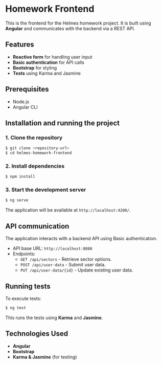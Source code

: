 # Homework Frontend

This is the frontend for the Helmes homework project. It is built using **Angular** and communicates with the backend via a REST API.

## Features
- **Reactive form** for handling user input
- **Basic authentication** for API calls
- **Bootstrap** for styling
- **Tests** using Karma and Jasmine

## Prerequisites
- Node.js
- Angular CLI

## Installation and running the project

### 1. Clone the repository
```sh
$ git clone <repository-url>
$ cd helmes-homework-frontend
```

### 2. Install dependencies
```sh
$ npm install
```

### 3. Start the development server
```sh
$ ng serve
```
The application will be available at `http://localhost:4200/`.

## API communication
The application interacts with a backend API using Basic authentication.
- API base URL: `http://localhost:8080`
- Endpoints:
  - `GET /api/sectors` - Retrieve sector options.
  - `POST /api/user-data` - Submit user data.
  - `PUT /api/user-data/{id}` - Update existing user data.

## Running tests
To execute tests:
```sh
$ ng test
```
This runs the tests using **Karma** and **Jasmine**.


## Technologies Used
- **Angular**
- **Bootstrap**
- **Karma & Jasmine** (for testing)

